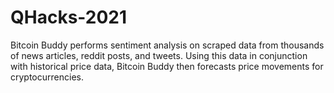 # QHacks-2021
Bitcoin Buddy performs sentiment analysis on scraped data from thousands of news articles, reddit posts, and tweets. Using this data in conjunction with historical price data, Bitcoin Buddy then forecasts price movements for cryptocurrencies.
